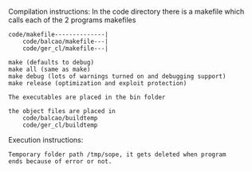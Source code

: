 Compilation instructions:
    In the code directory there is a makefile which calls
    each of the 2 programs makefiles

    code/makefile--------------|
        code/balcao/makefile---|
        code/ger_cl/makefile---|

    make (defaults to debug)
    make all (same as make)
    make debug (lots of warnings turned on and debugging support)
    make release (optimization and exploit protection)

    The executables are placed in the bin folder

    the object files are placed in
        code/balcao/buildtemp
        code/ger_cl/buildtemp

Execution instructions:

    Temporary folder path /tmp/sope, it gets deleted when program
    ends because of error or not.
